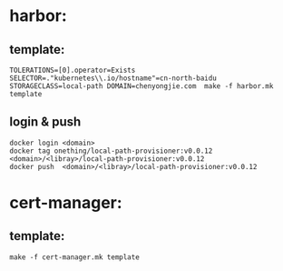 # harbor:
## template:
``` example
TOLERATIONS=[0].operator=Exists SELECTOR=."kubernetes\\.io/hostname"=cn-north-baidu STORAGECLASS=local-path DOMAIN=chenyongjie.com  make -f harbor.mk template
```
## login & push
```
docker login <domain>
docker tag onething/local-path-provisioner:v0.0.12  <domain>/<libray>/local-path-provisioner:v0.0.12
docker push  <domain>/<libray>/local-path-provisioner:v0.0.12
```

# cert-manager:
## template:
```
make -f cert-manager.mk template
```
